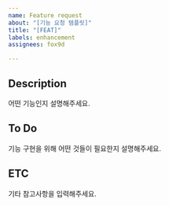 ```yaml
---
name: Feature request
about: "[기능 요청 템플릿]"
title: "[FEAT]"
labels: enhancement
assignees: fox9d

---
```


## Description
어떤 기능인지 설명해주세요.

## To Do
기능 구현을 위해 어떤 것들이 필요한지 설명해주세요.

## ETC
기타 참고사항을 입력해주세요.
